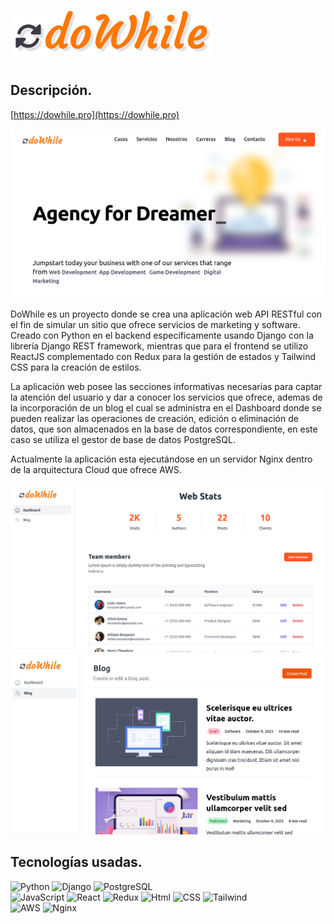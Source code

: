 ![logo](https://github.com/brcodev/dowhile/blob/main/src/assets/img/logo.png)


## Descripción.

[https://dowhile.pro](https://dowhile.pro)


![dowhile - home](https://github.com/brcodev/dowhile/blob/main/src/assets/img/home.png)


DoWhile es un proyecto donde se crea una aplicación web API RESTful con el fin de simular un sitio que ofrece servicios de marketing y software. Creado con Python en el backend específicamente usando Django con la librería Django REST framework, mientras que para el frontend se utilizo ReactJS complementado con Redux para la gestión de estados y Tailwind CSS para la creación de estilos.

La aplicación web posee las secciones informativas necesarias para captar la atención del usuario y dar a conocer los servicios que ofrece, ademas de la incorporación de un blog el cual se administra en el Dashboard donde se pueden realizar las operaciones de creación, edición o eliminación de datos, que son almacenados en la base de datos correspondiente, en este caso se utiliza el gestor de base de datos PostgreSQL.

Actualmente la aplicación esta ejecutándose en un servidor Nginx dentro de la arquitectura Cloud que ofrece AWS.




![dowhile - dashboard](https://github.com/brcodev/dowhile/blob/main/src/assets/img/dashboard.png)
![dowhile - blog](https://github.com/brcodev/dowhile/blob/main/src/assets/img/blog.png)



## Tecnologías usadas.

![Python](https://img.shields.io/badge/python-FFD342?style=for-the-badge&logo=python&logoColor=3673A5&labelColor=101010) ![Django](https://img.shields.io/badge/django-103E2E?style=for-the-badge&logo=django&labelColor=101010) ![PostgreSQL](https://img.shields.io/badge/postgresql-31648C?style=for-the-badge&logo=postgresql&labelColor=101010) <br>
![JavaScript](https://img.shields.io/badge/javascript-F7E018?style=for-the-badge&logo=javascript&labelColor=101010) ![React](https://img.shields.io/badge/react-087EA4?style=for-the-badge&logo=react&labelColor=101010) ![Redux](https://img.shields.io/badge/redux-7747BC?style=for-the-badge&logo=redux&labelColor=101010) 
![Html](https://img.shields.io/badge/html-E44E21?style=for-the-badge&logo=html5&labelColor=101010) ![CSS](https://img.shields.io/badge/css-2465F1?style=for-the-badge&logo=css3&logoColor=2465F1&labelColor=101010) ![Tailwind](https://img.shields.io/badge/tailwind-35BEF8?style=for-the-badge&logo=tailwindcss&labelColor=101010) <br>
![AWS](https://img.shields.io/badge/aws-101010?style=for-the-badge&logo=amazonaws&logoColor=FF9900&labelColor=101010) ![Nginx](https://img.shields.io/badge/nginx-101010?style=for-the-badge&logo=nginx&labelColor=101010) <br>
 










